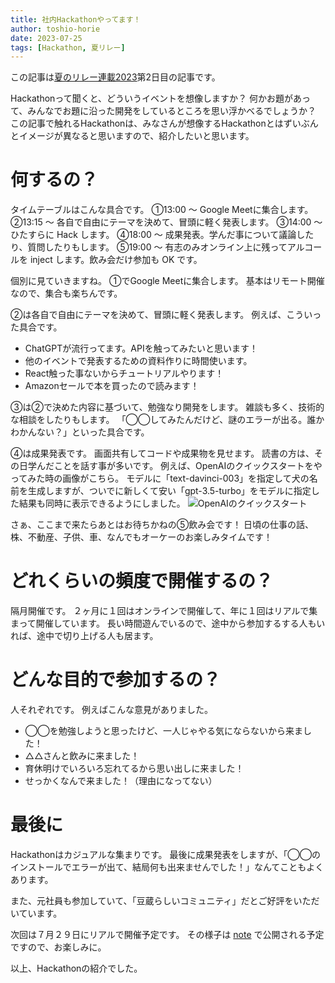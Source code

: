 ```yaml
---
title: 社内Hackathonやってます！
author: toshio-horie
date: 2023-07-25
tags: [Hackathon, 夏リレー]
---
```


この記事は[夏のリレー連載2023](/events/season/2023-summer/)第2日目の記事です。

Hackathonって聞くと、どういうイベントを想像しますか？
何かお題があって、みんなでお題に沿った開発をしているところを思い浮かべるでしょうか？
この記事で触れるHackathonは、みなさんが想像するHackathonとはずいぶんとイメージが異なると思いますので、紹介したいと思います。

# 何するの？
タイムテーブルはこんな具合です。
①13:00 ～ Google Meetに集合します。
②13:15 ～ 各自で自由にテーマを決めて、冒頭に軽く発表します。
③14:00 ～ ひたすらに Hack します。
④18:00 ～ 成果発表。学んだ事について議論したり、質問したりもします。
⑤19:00 ～ 有志のみオンライン上に残ってアルコールを inject します。飲み会だけ参加も OK です。

個別に見ていきますね。
①でGoogle Meetに集合します。
基本はリモート開催なので、集合も楽ちんです。

②は各自で自由にテーマを決めて、冒頭に軽く発表します。
例えば、こういった具合です。
- ChatGPTが流行ってます。APIを触ってみたいと思います！
- 他のイベントで発表するための資料作りに時間使います。
- React触った事ないからチュートリアルやります！
- Amazonセールで本を買ったので読みます！

③は②で決めた内容に基づいて、勉強なり開発をします。
雑談も多く、技術的な相談をしたりもします。
「◯◯してみたんだけど、謎のエラーが出る。誰かわかんない？」といった具合です。

④は成果発表です。
画面共有してコードや成果物を見せます。
読書の方は、その日学んだことを話す事が多いです。
例えば、OpenAIのクイックスタートをやってみた時の画像がこちら。
モデルに「text-davinci-003」を指定して犬の名前を生成しますが、ついでに新しくて安い「gpt-3.5-turbo」をモデルに指定した結果も同時に表示できるようにしました。
![OpenAIのクイックスタート](/img/blogs/2023/0725_hackathon1.gif)

さぁ、ここまで来たらあとはお待ちかねの⑤飲み会です！
日頃の仕事の話、株、不動産、子供、車、なんでもオーケーのお楽しみタイムです！

# どれくらいの頻度で開催するの？
隔月開催です。
２ヶ月に１回はオンラインで開催して、年に１回はリアルで集まって開催しています。
長い時間遊んでいるので、途中から参加するする人もいれば、途中で切り上げる人も居ます。

# どんな目的で参加するの？
人それぞれです。
例えばこんな意見がありました。
- ◯◯を勉強しようと思ったけど、一人じゃやる気にならないから来ました！
- △△さんと飲みに来ました！
- 育休明けでいろいろ忘れてるから思い出しに来ました！
- せっかくなんで来ました！（理由になってない）

# 最後に
Hackathonはカジュアルな集まりです。
最後に成果発表をしますが、「◯◯のインストールでエラーが出て、結局何も出来ませんでした！」なんてこともよくあります。

また、元社員も参加していて、「豆蔵らしいコミュニティ」だとご好評をいただいています。

次回は７月２９日にリアルで開催予定です。
その様子は [note](https://note.com/mamezou_info/) で公開される予定ですので、お楽しみに。


以上、Hackathonの紹介でした。